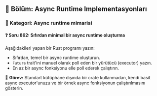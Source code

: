 ## 📘 Bölüm: Async Runtime Implementasyonları
### 🔹 Kategori: Async runtime mimarisi
#### ❓ Soru 862: Sıfırdan minimal bir async runtime oluşturma

Aşağıdakileri yapan bir Rust programı yazın:

- Sıfırdan, temel bir async runtime oluşturun.
- `Future` trait'ini manuel olarak poll eden bir yürütücü (executor) yazın.
- En az bir async fonksiyonu elle poll ederek çalıştırın.

🔧 **Görev:** Standart kütüphane dışında bir crate kullanmadan, kendi basit async executor'unuzu ve bir örnek async fonksiyonun çalıştırılmasını gösterin.
